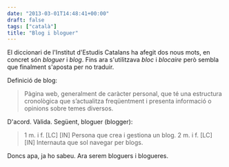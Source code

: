 ```yaml
---
date: "2013-03-01T14:48:41+00:00"
draft: false
tags: ["català"]
title: "Blog i bloguer"
---
```

El diccionari de l'Institut d'Estudis Catalans ha afegit dos nous mots, en concret són *bloguer* i *blog*. Fins ara s'utilitzava *bloc* i *blocaire* però sembla que finalment s'aposta per no traduir. 

Definició de blog:
 > Pàgina web, generalment de caràcter personal, que té una estructura cronològica que s’actualitza freqüentment i presenta informació o opinions sobre temes diversos.

D'acord. Vàlida. Següent, bloguer (blogger):

 > 1 m. i f. [LC] [IN] Persona que crea i gestiona un blog. 
2 m. i f. [LC] [IN] Internauta que sol navegar per blogs.

Doncs apa, ja ho sabeu. Ara serem bloguers i blogueres.